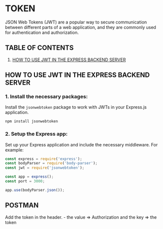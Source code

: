 # TOKEN
JSON Web Tokens (JWT) are a popular way to secure communication between different parts of a web application, and they are commonly used for authentication and authorization.

## TABLE OF CONTENTS
1. [HOW TO USE JWT IN THE EXPRESS BACKEND SERVER](#how-to-use-jwt-in-the-express-backend-server)
## HOW TO USE JWT IN THE EXPRESS BACKEND SERVER

### 1. **Install the necessary packages:**
   Install the `jsonwebtoken` package to work with JWTs in your Express.js application.

   ```bash
   npm install jsonwebtoken
   ```

### 2. **Setup the Express app:**
   Set up your Express application and include the necessary middleware. For example:

   ```javascript
   const express = require('express');
   const bodyParser = require('body-parser');
   const jwt = require('jsonwebtoken');

   const app = express();
   const port = 3000;

   app.use(bodyParser.json());
  ```
## POSTMAN

Add the token in the header. - the value => Authorization
and the key => the token

